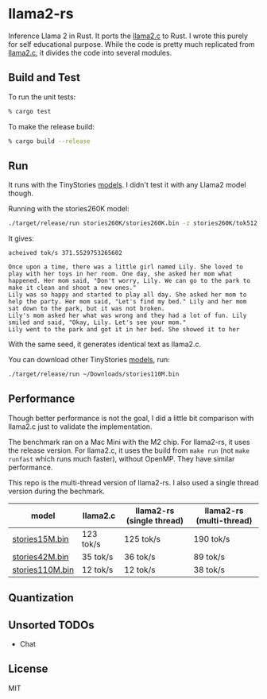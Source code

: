# llama2-rs

Inference Llama 2 in Rust. It ports the [llama2.c](https://github.com/karpathy/llama2.c) to Rust. I wrote this purely for
self educational purpose. While the code is pretty much replicated from [llama2.c](https://github.com/karpathy/llama2.c), 
it divides the code into several modules.

## Build and Test

To run the unit tests:
```bash
% cargo test
```

To make the release build:
```bash
% cargo build --release
```

## Run

It runs with the TinyStories [models](https://huggingface.co/karpathy/tinyllamas). I didn't test it with any Llama2 model though.

Running with the stories260K model:
```bash
./target/release/run stories260K/stories260K.bin -z stories260K/tok512.bin -t 0.9 -s 12345 
```

It gives:
```
acheived tok/s 371.5529753265602

Once upon a time, there was a little girl named Lily. She loved to play with her toys in her room. One day, she asked her mom what happened. Her mom said, "Don't worry, Lily. We can go to the park to make it clean and shoot a new ones."
Lily was so happy and started to play all day. She asked her mom to help the party. Her mom said, "Let's find my bed." Lily and her mom sat down to the park, but it was not broken.
Lily's mom asked her what was wrong and they had a lot of fun. Lily smiled and said, "Okay, Lily. Let's see your mom."
Lily went to the park and got it in her bed. She showed it to her
```
With the same seed, it generates identical text as llama2.c.

You can download other TinyStories [models](https://huggingface.co/karpathy/tinyllamas), run:
```bash
./target/release/run ~/Downloads/stories110M.bin
```

## Performance

Though better performance is not the goal, I did a little bit comparison with llama2.c just to validate the implementation.

The benchmark ran on a Mac Mini with the M2 chip. For llama2-rs, it uses the release version. For llama2.c, it uses the
build from `make run` (not `make runfast` which runs much faster), without OpenMP. They have similar performance.

This repo is the multi-thread version of llama2-rs. I also used a single thread version during the bechmark.

| model | llama2.c | llama2-rs (single thread) | llama2-rs (multi-thread) |
| --- | --- | --- | --- |
| [stories15M.bin](https://huggingface.co/karpathy/tinyllamas/resolve/main/stories15M.bin) | 123 tok/s | 125 tok/s | 190 tok/s |
| [stories42M.bin](https://huggingface.co/karpathy/tinyllamas/resolve/main/stories42M.bin) | 35 tok/s | 36 tok/s | 89 tok/s |
| [stories110M.bin](https://huggingface.co/karpathy/tinyllamas/resolve/main/stories110M.bin) | 12 tok/s | 12 tok/s | 38 tok/s |

## Quantization


## Unsorted TODOs

* Chat

## License

MIT
